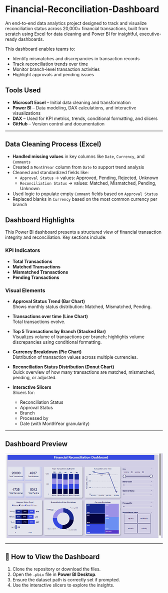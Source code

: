 # Financial-Reconciliation-Dashboard
An end-to-end data analytics project designed to track and visualize reconciliation status across 20,000+ financial transactions, built from scratch using Excel for data cleaning and Power BI for insightful, executive-ready dashboards.

This dashboard enables teams to:
- Identify mismatches and discrepancies in transaction records
- Track reconciliation trends over time
- Monitor branch-level transaction activities
- Highlight approvals and pending issues

## Tools Used

- **Microsoft Excel** – Initial data cleaning and transformation
- **Power BI** – Data modeling, DAX calculations, and interactive visualizations
- **DAX** – Used for KPI metrics, trends, conditional formatting, and slicers
- **GitHub** – Version control and documentation

---

## Data Cleaning Process (Excel)

- **Handled missing values** in key columns like `Date`, `Currency`, and `Comments`
- Created a `MonthYear` column from `Date` to support trend analysis
- Cleaned and standardized fields like:
  - `Approval Status` → values: Approved, Pending, Rejected, Unknown
  - `Reconciliation Status` → values: Matched, Mismatched, Pending, Unknown
- Used logic to populate empty `Comment` fields based on `Approval Status`
- Replaced blanks in `Currency` based on the most common currency per branch

## Dashboard Highlights

This Power BI dashboard presents a structured view of financial transaction integrity and reconciliation. Key sections include:

### KPI Indicators
- **Total Transactions**
- **Matched Transactions**
- **Mismatched Transactions**
- **Pending Transactions**

### Visual Elements

- **Approval Status Trend (Bar Chart)**  
  Shows monthly status distribution: Matched, Mismatched, Pending.

- **Transactions over time (Line Chart)**  
  Total transactions evolve.

- **Top 5 Transactions by Branch (Stacked Bar)**  
  Visualizes volume of transactions per branch; highlights volume discrepancies using conditional formatting.

- **Currency Breakdown (Pie Chart)**  
  Distribution of transaction values across multiple currencies.

- **Reconciliation Status Distribution (Donut Chart)**  
  Quick overview of how many transactions are matched, mismatched, pending, or adjusted.

- **Interactive Slicers**  
  Slicers for:
  - Reconciliation Status
  - Approval Status
  - Branch
  - Processed by
  - Date (with MonthYear granularity)


---

## Dashboard Preview

![Dashboard Preview](https://github.com/Dan-Tosan/Financial-Reconciliation-Dashboard/blob/main/final%20dashboard.png)

---

## 🚀 How to View the Dashboard

1. Clone the repository or download the files.
2. Open the `.pbix` file in **Power BI Desktop**.
3. Ensure the dataset path is correctly set if prompted.
4. Use the interactive slicers to explore the insights.



